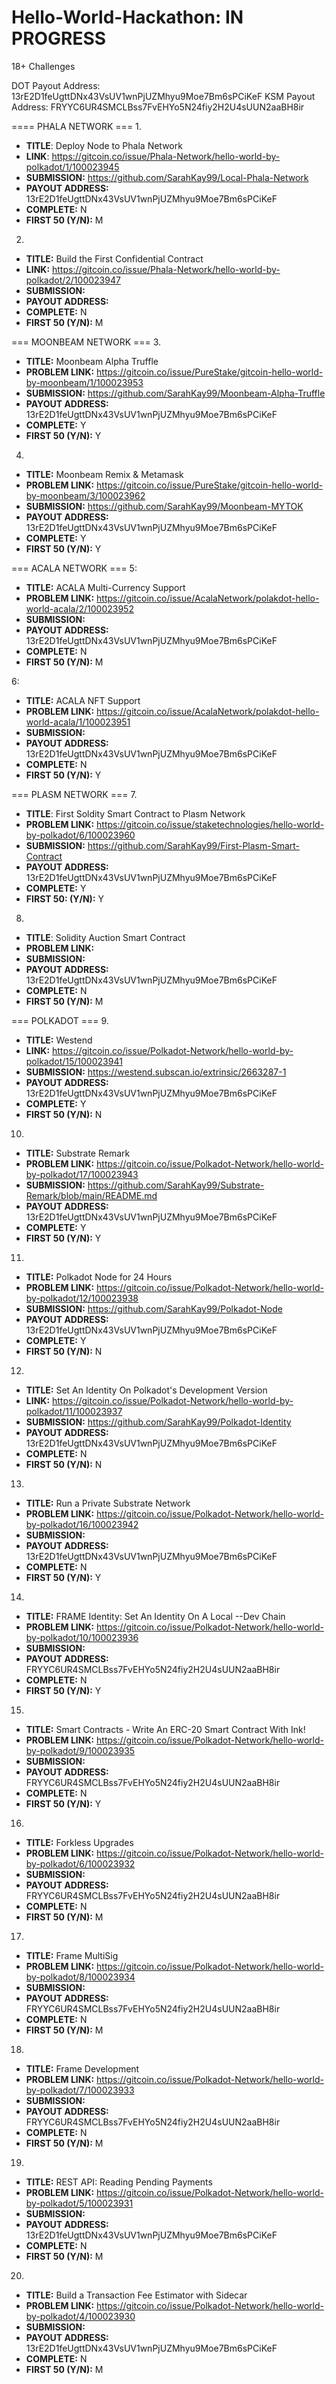 # Hello-World-Hackathon: IN PROGRESS
18+ Challenges

DOT Payout Address: 13rE2D1feUgttDNx43VsUV1wnPjUZMhyu9Moe7Bm6sPCiKeF
KSM Payout Address: FRYYC6UR4SMCLBss7FvEHYo5N24fiy2H2U4sUUN2aaBH8ir

==== PHALA NETWORK ===
1. 
- **TITLE**: Deploy Node to Phala Network 
- **LINK**: https://gitcoin.co/issue/Phala-Network/hello-world-by-polkadot/1/100023945
- **SUBMISSION:** https://github.com/SarahKay99/Local-Phala-Network
- **PAYOUT ADDRESS:** 13rE2D1feUgttDNx43VsUV1wnPjUZMhyu9Moe7Bm6sPCiKeF
- **COMPLETE:** N
- **FIRST 50 (Y/N):** M

2.
- **TITLE:** Build the First Confidential Contract
- **LINK:** https://gitcoin.co/issue/Phala-Network/hello-world-by-polkadot/2/100023947
- **SUBMISSION:**
- **PAYOUT ADDRESS:**
- **COMPLETE:** N
- **FIRST 50 (Y/N):** M

=== MOONBEAM NETWORK ===
3.
- **TITLE:** Moonbeam Alpha Truffle
- **PROBLEM LINK:** https://gitcoin.co/issue/PureStake/gitcoin-hello-world-by-moonbeam/1/100023953
- **SUBMISSION:** https://github.com/SarahKay99/Moonbeam-Alpha-Truffle
- **PAYOUT ADDRESS:** 13rE2D1feUgttDNx43VsUV1wnPjUZMhyu9Moe7Bm6sPCiKeF
- **COMPLETE:** Y
- **FIRST 50 (Y/N):** Y

4.
- **TITLE:** Moonbeam Remix & Metamask
- **PROBLEM LINK:** https://gitcoin.co/issue/PureStake/gitcoin-hello-world-by-moonbeam/3/100023962
- **SUBMISSION:** https://github.com/SarahKay99/Moonbeam-MYTOK
- **PAYOUT ADDRESS:** 13rE2D1feUgttDNx43VsUV1wnPjUZMhyu9Moe7Bm6sPCiKeF
- **COMPLETE:** Y
- **FIRST 50 (Y/N):** Y

=== ACALA NETWORK ===
5:
- **TITLE:** ACALA Multi-Currency Support
- **PROBLEM LINK:** https://gitcoin.co/issue/AcalaNetwork/polakdot-hello-world-acala/2/100023952
- **SUBMISSION:** 
- **PAYOUT ADDRESS:** 13rE2D1feUgttDNx43VsUV1wnPjUZMhyu9Moe7Bm6sPCiKeF 
- **COMPLETE:** N
- **FIRST 50 (Y/N):** M

6:
- **TITLE:** ACALA NFT Support
- **PROBLEM LINK:** https://gitcoin.co/issue/AcalaNetwork/polakdot-hello-world-acala/1/100023951 
- **SUBMISSION:** 
- **PAYOUT ADDRESS:** 13rE2D1feUgttDNx43VsUV1wnPjUZMhyu9Moe7Bm6sPCiKeF
- **COMPLETE:** N
- **FIRST 50 (Y/N):** Y

=== PLASM NETWORK ===
7.
- **TITLE**: First Soldity Smart Contract to Plasm Network
- **PROBLEM LINK:** https://gitcoin.co/issue/staketechnologies/hello-world-by-polkadot/6/100023960
- **SUBMISSION:** https://github.com/SarahKay99/First-Plasm-Smart-Contract
- **PAYOUT ADDRESS:** 13rE2D1feUgttDNx43VsUV1wnPjUZMhyu9Moe7Bm6sPCiKeF
- **COMPLETE:** Y
- **FIRST 50: (Y/N):** Y

8.
- **TITLE**: Solidity Auction Smart Contract
- **PROBLEM LINK:** 
- **SUBMISSION:** 
- **PAYOUT ADDRESS:** 13rE2D1feUgttDNx43VsUV1wnPjUZMhyu9Moe7Bm6sPCiKeF
- **COMPLETE:** N
- **FIRST 50 (Y/N):** M

=== POLKADOT ===
9.
- **TITLE:** Westend
- **LINK:** https://gitcoin.co/issue/Polkadot-Network/hello-world-by-polkadot/15/100023941
- **SUBMISSION:** https://westend.subscan.io/extrinsic/2663287-1
- **PAYOUT ADDRESS:** 13rE2D1feUgttDNx43VsUV1wnPjUZMhyu9Moe7Bm6sPCiKeF
- **COMPLETE:** Y
- **FIRST 50 (Y/N):** N

10.
- **TITLE:** Substrate Remark
- **PROBLEM LINK:** https://gitcoin.co/issue/Polkadot-Network/hello-world-by-polkadot/17/100023943
- **SUBMISSION:** https://github.com/SarahKay99/Substrate-Remark/blob/main/README.md
- **PAYOUT ADDRESS:** 13rE2D1feUgttDNx43VsUV1wnPjUZMhyu9Moe7Bm6sPCiKeF
- **COMPLETE:** Y
- **FIRST 50 (Y/N):** Y

11. 
- **TITLE:** Polkadot Node for 24 Hours
- **PROBLEM LINK:** https://gitcoin.co/issue/Polkadot-Network/hello-world-by-polkadot/12/100023938
- **SUBMISSION:** https://github.com/SarahKay99/Polkadot-Node
- **PAYOUT ADDRESS:** 13rE2D1feUgttDNx43VsUV1wnPjUZMhyu9Moe7Bm6sPCiKeF
- **COMPLETE:** Y
- **FIRST 50 (Y/N):** N

12. 
- **TITLE:** Set An Identity On Polkadot's Development Version 
- **LINK:** https://gitcoin.co/issue/Polkadot-Network/hello-world-by-polkadot/11/100023937
- **SUBMISSION:** https://github.com/SarahKay99/Polkadot-Identity
- **PAYOUT ADDRESS:** 13rE2D1feUgttDNx43VsUV1wnPjUZMhyu9Moe7Bm6sPCiKeF
- **COMPLETE:** N
- **FIRST 50 (Y/N):** N

13.
- **TITLE:** Run a Private Substrate Network
- **PROBLEM LINK:** https://gitcoin.co/issue/Polkadot-Network/hello-world-by-polkadot/16/100023942 
- **SUBMISSION:** 
- **PAYOUT ADDRESS:** 13rE2D1feUgttDNx43VsUV1wnPjUZMhyu9Moe7Bm6sPCiKeF
- **COMPLETE:** N
- **FIRST 50 (Y/N):** Y

14.
- **TITLE:** FRAME Identity: Set An Identity On A Local --Dev Chain 
- **PROBLEM LINK:** https://gitcoin.co/issue/Polkadot-Network/hello-world-by-polkadot/10/100023936
- **SUBMISSION:** 
- **PAYOUT ADDRESS:** FRYYC6UR4SMCLBss7FvEHYo5N24fiy2H2U4sUUN2aaBH8ir
- **COMPLETE:** N
- **FIRST 50 (Y/N):** Y

15.
- **TITLE:** Smart Contracts - Write An ERC-20 Smart Contract With Ink!
- **PROBLEM LINK:** https://gitcoin.co/issue/Polkadot-Network/hello-world-by-polkadot/9/100023935
- **SUBMISSION:**
- **PAYOUT ADDRESS:** FRYYC6UR4SMCLBss7FvEHYo5N24fiy2H2U4sUUN2aaBH8ir
- **COMPLETE:** N
- **FIRST 50 (Y/N):** Y

16.
- **TITLE:** Forkless Upgrades
- **PROBLEM LINK:** https://gitcoin.co/issue/Polkadot-Network/hello-world-by-polkadot/6/100023932
- **SUBMISSION:**
- **PAYOUT ADDRESS:** FRYYC6UR4SMCLBss7FvEHYo5N24fiy2H2U4sUUN2aaBH8ir
- **COMPLETE:** N
- **FIRST 50 (Y/N):** M

17.
- **TITLE:** Frame MultiSig
- **PROBLEM LINK:** https://gitcoin.co/issue/Polkadot-Network/hello-world-by-polkadot/8/100023934
- **SUBMISSION:**
- **PAYOUT ADDRESS:** FRYYC6UR4SMCLBss7FvEHYo5N24fiy2H2U4sUUN2aaBH8ir
- **COMPLETE:** N
- **FIRST 50 (Y/N):** M

18.
- **TITLE:** Frame Development
- **PROBLEM LINK:** https://gitcoin.co/issue/Polkadot-Network/hello-world-by-polkadot/7/100023933
- **SUBMISSION:** 
- **PAYOUT ADDRESS:** FRYYC6UR4SMCLBss7FvEHYo5N24fiy2H2U4sUUN2aaBH8ir
- **COMPLETE:** N
- **FIRST 50 (Y/N):** M 

19.
- **TITLE:** REST API: Reading Pending Payments
- **PROBLEM LINK:** https://gitcoin.co/issue/Polkadot-Network/hello-world-by-polkadot/5/100023931
- **SUBMISSION:**
- **PAYOUT ADDRESS:** 13rE2D1feUgttDNx43VsUV1wnPjUZMhyu9Moe7Bm6sPCiKeF
- **COMPLETE:** N 
- **FIRST 50 (Y/N):** M

20.
- **TITLE:** Build a Transaction Fee Estimator with Sidecar
- **PROBLEM LINK:** https://gitcoin.co/issue/Polkadot-Network/hello-world-by-polkadot/4/100023930
- **SUBMISSION:**
- **PAYOUT ADDRESS:** 13rE2D1feUgttDNx43VsUV1wnPjUZMhyu9Moe7Bm6sPCiKeF
- **COMPLETE:** N
- **FIRST 50 (Y/N):** M
